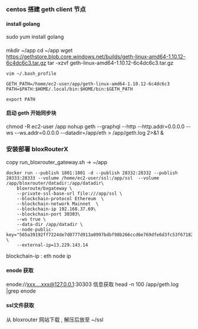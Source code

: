 ### centos 搭建 geth client 节点

#### install golang
sudo yum install golang


#### 
mkdir ~/app
cd ~/app
wget https://gethstore.blob.core.windows.net/builds/geth-linux-amd64-1.10.12-6c4dc6c3.tar.gz
tar -xzvf geth-linux-amd64-1.10.12-6c4dc6c3.tar.gz


```
vim ~/.bash_profile

GETH_PATH=/home/ec2-user/app/geth-linux-amd64-1.10.12-6c4dc6c3
PATH=$PATH:$HOME/.local/bin:$HOME/bin:$GETH_PATH

export PATH
```

#### 启动 geth 开始同步块
chmod -R ec2-user /app
nohup  geth --graphql --http --http.addr=0.0.0.0 --ws --ws.addr=0.0.0.0 --datadir=/app/eth > /app/geth.log 2>&1 &


### 安装部署 bloxRouterX
copy run_bloxrouter_gateway.sh  -> ~/app

```
docker run --publish 1801:1801 -d --publish 28332:28332 --publish 28333:28333 --volume /home/ec2-user/ssl:/app/ssl  --volume /app/bloxrouter/datadir:/app/datadir\
    bloxroute/bxgateway \
    --private-ssl-base-url file:///app/ssl \
    --blockchain-protocol Ethereum  \
    --blockchain-network Mainnet  \
    --blockchain-ip 192.168.37.69\
    --blockchain-port 30303\
    --ws true \
    --data-dir /app/datadir \
    --node-public-key="565a39192ff7224de7d0777d913a0997bdbf98b266ccd6e769dfe6d3fc53f67182c7539726367e897a86cf0352ad68e79305db4fa1f968c6c2f5e8b309f8140d" \
    --external-ip=13.229.143.14
```
blockchain-ip : eth node ip
#### enode 获取
enode://xxx....xxx@127.0.0.1:30303 信息获取
head -n 100 /app/geth.log |grep enode

#### ssl文件获取

从 bloxrouter 网站下载 , 解压后放至 ~/ssl
